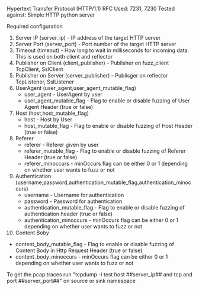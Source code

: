 Hypertext Transfer Protocol (HTTP/1.1)
RFC Used:	 7231, 7230
Tested against:	 Simple HTTP python server

Required configuration

1. Server IP (server_ip) - IP address of the target HTTP server
2. Server Port (server_port) - Port number of the target HTTP server
3. Timeout (timeout) - How long to wait in milliseconds for incoming data. This is used on both client and reflector
4. Publisher on Client (client_publisher) - Publisher on fuzz_client TcpClient, SslClient
5. Publisher on Server (server_publisher) - Publisger on reflector TcpListener, SslListener
6. UserAgent (user_agent,user_agent_mutable_flag)
   * user_agent	- UserAgent by user
   * user_agent_mutable_flag - Flag to enable or disable fuzzing of User Agent Header (true or false)
7. Host (host,host_mutable_flag)
   * host - Host by User
   * host_mutable_flag - Flag to enable or disable fuzzing of Host Header (true or false)
8. Referer
   * referer - Referer given by user
   * referer_mutable_flag - Flag to enable or disable fuzzing of Referer Header (true or false) 
	* referer_minoccurs - minOccurs flag can be either 0 or 1 depending on whether user wants to fuzz or not
9. Authentication (username,password,authentication_mutable_flag,authentication_minoccurs)
   * username - Username for authentication
   * password - Password for authentication
   * authentication_mutable_flag - Flag to enable or disable fuzzing of authentication header (true or false) 
   * authentication_minoccurs - minOccurs flag can be either 0 or 1 depending on whether user wants to fuzz or not	
10. Content Boby
   * content_body_mutable_flag - Flag to enable or disable fuzzing of Content Body in Http Request Header (true or false)
   * content_body_minoccurs - minOccurs flag can be either 0 or 1 depending on whether user wants to fuzz or not
	
To get the pcap traces run "tcpdump -i test host ##server_ip## and tcp and port ##server_port##" on source or sink namespace
